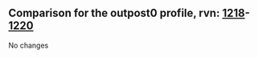 ## Comparison for the outpost0 profile, rvn: [1218](https://github.com/PRO100KatYT/FortniteProfileRevisions/tree/main/profiles/outpost0/1218%20outpost0.json)-[1220](https://github.com/PRO100KatYT/FortniteProfileRevisions/tree/main/profiles/outpost0/1220%20outpost0.json)

No changes
